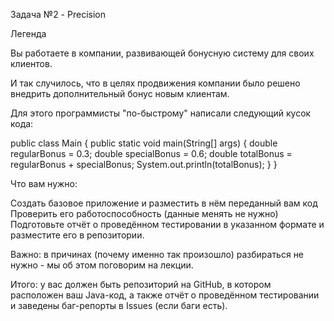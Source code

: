 Задача №2 - Precision

Легенда

Вы работаете в компании, развивающей бонусную систему для своих клиентов.

И так случилось, что в целях продвижения компании было решено внедрить дополнительный бонус новым клиентам.

Для этого программисты "по-быстрому" написали следующий кусок кода:


public class Main {
public static void main(String[] args) {
double regularBonus = 0.3;
double specialBonus = 0.6;
double totalBonus = regularBonus + specialBonus;
System.out.println(totalBonus);
}
}


Что вам нужно:

Создать базовое приложение и разместить в нём переданный вам код
Проверить его работоспособность (данные менять не нужно)
Подготовьте отчёт о проведённом тестировании в указанном формате и разместите его в репозитории.

Важно: в причинах (почему именно так произошло) разбираться не нужно - мы об этом поговорим на лекции.

Итого: у вас должен быть репозиторий на GitHub, в котором расположен ваш Java-код, а также отчёт о проведённом тестировании и заведены баг-репорты в Issues (если баги есть).